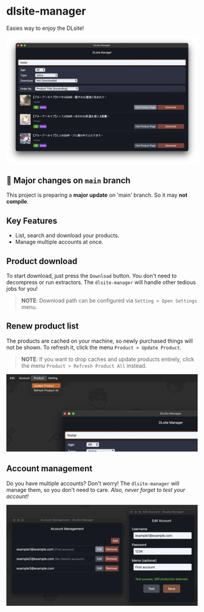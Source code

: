 # dlsite-manager

Easies way to enjoy the DLsite!

![main-image](./docs/img-list.png)

## 🚧 Major changes on `main` branch

This project is preparing a **major update** on 'main' branch. So it may **not compile**.

## Key Features

- List, search and download your products.
- Manage multiple accounts at once.

## Product download

To start download, just press the `Download` button. You don't need to decompress or run extractors. The `dlsite-manager` will handle other tedious jobs for you!

> **NOTE**: Download path can be configured via `Setting > Open Settings` menu.

## Renew product list

The products are cached on your machine, so newly purchased things will not be shown. To refresh it, click the menu `Product > Update Product`.

> **NOTE**: If you want to drop caches and update products entirely, click the menu `Product > Refresh Product All` instead.

![update-product-image](./docs/img-update-product.png)

## Account management

Do you have multiple accounts? Don't worry! The `dlsite-manager` will manage them, so you don't need to care. _Also, never forget to test your account!_

![account-management-image](./docs/img-account-management.png)
